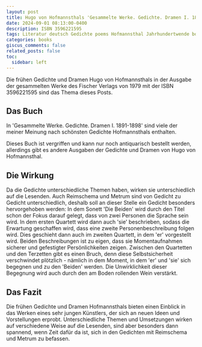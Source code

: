 ```yaml
---
layout: post
title: Hugo von Hofmannsthals 'Gesammelte Werke. Gedichte. Dramen I. 1891-1898'
date: 2024-09-01 08:13:00-0400
description: ISBN 3596221595
tags: Literatur deutsch Gedichte poems Hofmannsthal Jahrhundertwende book
categories: books
giscus_comments: false
related_posts: false
toc:
  sidebar: left
---
```


Die frühen Gedichte und Dramen Hugo von Hofmannsthals in der Ausgabe der gesammelten Werke des Fischer Verlags von 1979 mit der ISBN 3596221595 sind das Thema dieses Posts.


## Das Buch

In 'Gesammelte Werke. Gedichte. Dramen I. 1891-1898' sind viele der meiner Meinung nach schönsten Gedichte Hofmannsthals enthalten. 

Dieses Buch ist vergriffen und kann nur noch antiquarisch bestellt werden, allerdings gibt es andere Ausgaben der Gedichte und Dramen von Hugo von Hofmannsthal.


## Die Wirkung
Da die Gedichte unterschiedliche Themen haben, wirken sie unterschiedlich auf die Lesenden. Auch Reimschema und Metrum sind von Gedicht zu Gedicht unterschiedlich, deshalb soll an dieser Stelle ein Gedicht besonders hervorgehoben werden:
In dem Sonett 'Die Beiden' wird durch den Titel schon der Fokus darauf gelegt, dass von zwei Personen die Sprache sein wird. In dem ersten Quartett wird dann auch 'sie' beschrieben, sodass die Erwartung geschaffen wird, dass eine zweite Personenbeschreibung folgen wird. Dies geschieht dann auch im zweiten Quartett, in dem 'er' vorgestellt wird. Beiden Beschreibungen ist zu eigen, dass sie Momentaufnahmen sicherer und gefestigter Persönlichkeiten zeigen. Zwischen den Quartetten und den Terzetten gibt es einen Bruch, denn diese Selbstsicherheit verschwindet plötzlich - nämlich in dem Moment, in dem 'er' und 'sie' sich begegnen und zu den 'Beiden' werden. Die Unwirklichkeit dieser Begegnung wird auch durch den am Boden rollenden Wein verstärkt.


## Das Fazit
Die frühen Gedichte und Dramen Hofmannsthals bieten einen Einblick in das Werken eines sehr jungen Künstlers, der sich an neuen Ideen und Vorstellungen erprobt. Unterschiedliche Themen und Umsetzungen wirken auf verschiedene Weise auf die Lesenden, sind aber besonders dann spannend, wenn Zeit dafür da ist, sich in den Gedichten mit Reimschema und Metrum zu befassen.

